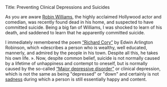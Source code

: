 Title: Preventing Clinical Depressions and Suicides

As you are aware [Robin Williams](http://en.wikipedia.org/wiki/Robin_Williams), the highly acclaimed Hollywood actor and comedian, was recently found dead in his home, and suspected to have committed suicide. Being a big fan of Williams, I was shocked to learn of his death, and saddened to learn that he apparently committed suicide.

I immediately remembered the poem [“Richard Cory”](http://en.wikipedia.org/wiki/Richard_Cory) by Edwin Arlington Robinson, which «describes a person who is wealthy, well educated, mannerly, and admired by the people in his town. Despite all this, he takes his own life. ». Now, despite common belief, suicide is not normally caused by a lifetime of unhappiness and contempt to oneself, but is normally caused by the so-called [“Major depressive disorder”](http://en.wikipedia.org/wiki/Major_depressive_disorder) or clinical depression, which is not the same as being "depressed" or "down" and certainly is not [sadness](https://en.wikipedia.org/wiki/Sadness) during which a person is still essentially happy and content.


